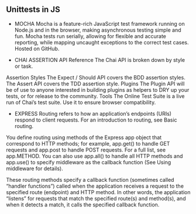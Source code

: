 ## Unittests in JS
- MOCHA
Mocha is a feature-rich JavaScript test framework running on Node.js and in the browser, making asynchronous testing simple and fun. Mocha tests run serially, allowing for flexible and accurate reporting, while mapping uncaught exceptions to the correct test cases. Hosted on GitHub.

- CHAI ASSERTION
API Reference
The Chai API is broken down by style or task.

Assertion Styles
The Expect / Should API covers the BDD assertion styles.
The Assert API covers the TDD assertion style.
Plugins
The Plugin API will be of use to anyone interested in building plugins as helpers to DRY up your tests, or for release to the community.
Tools
The Online Test Suite is a live run of Chai’s test suite. Use it to ensure browser compatibility.

- EXPRESS
Routing refers to how an application’s endpoints (URIs) respond to client requests. For an introduction to routing, see Basic routing.

You define routing using methods of the Express app object that correspond to HTTP methods; for example, app.get() to handle GET requests and app.post to handle POST requests. For a full list, see app.METHOD. You can also use app.all() to handle all HTTP methods and app.use() to specify middleware as the callback function (See Using middleware for details).

These routing methods specify a callback function (sometimes called “handler functions”) called when the application receives a request to the specified route (endpoint) and HTTP method. In other words, the application “listens” for requests that match the specified route(s) and method(s), and when it detects a match, it calls the specified callback function.